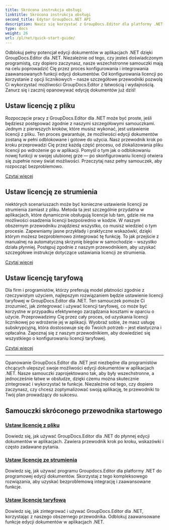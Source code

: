 ```yaml
---
title: Skrócona instrukcja obsługi
linktitle: Skrócona instrukcja obsługi
second_title: Edytor GroupDocs.NET API
description: Naucz się korzystać z GroupDocs.Editor dla platformy .NET dzięki naszym obszernym samouczkom. Ustaw licencje, integruj funkcje i odblokowuj zaawansowane możliwości edycji dokumentów.
type: docs
weight: 26
url: /pl/net/quick-start-guide/
---
```

Odblokuj pełny potencjał edycji dokumentów w aplikacjach .NET dzięki GroupDocs.Editor dla .NET. Niezależnie od tego, czy jesteś doświadczonym programistą, czy dopiero zaczynasz, nasze wszechstronne samouczki mają na celu poprowadzić Cię przez proces konfigurowania i integrowania zaawansowanych funkcji edycji dokumentów. Od konfigurowania licencji po korzystanie z opcji licznikowych – nasze szczegółowe przewodniki pozwolą Ci wykorzystać możliwości GroupDocs.Editor z łatwością i wydajnością. Zanurz się i zacznij opanowywać edycję dokumentów już dziś!
## Ustaw licencję z pliku

Rozpoczęcie pracy z GroupDocs.Editor dla .NET może być proste, jeśli będziesz postępować zgodnie z naszymi szczegółowymi samouczkami. Jednym z pierwszych kroków, które musisz wykonać, jest ustawienie licencji z pliku. Ten proces gwarantuje, że możliwości edycji dokumentów zostaną w pełni odblokowane i gotowe do użycia. Nasz przewodnik krok po kroku przeprowadzi Cię przez każdą część procesu, od zlokalizowania pliku licencji po wdrożenie go w aplikacji. Pomyśl o tym jak o odblokowaniu nowej funkcji w swojej ulubionej grze — po skonfigurowaniu licencji otwiera się zupełnie nowy świat możliwości. Przeczytaj nasz pełny samouczek, aby rozpocząć bezproblemowo.

[Czytaj więcej](./set-license-from-file/)

## Ustaw licencję ze strumienia

niektórych scenariuszach może być konieczne ustawienie licencji ze strumienia zamiast z pliku. Metoda ta jest szczególnie przydatna w aplikacjach, które dynamicznie obsługują licencje lub tam, gdzie nie ma możliwości osadzenia licencji bezpośrednio w kodzie. W naszym obszernym przewodniku znajdziesz wszystko, co musisz wiedzieć o tym procesie. Zapewniamy jasne przykłady i praktyczne wskazówki, dzięki którym możesz bezproblemowo zintegrować tę funkcję. To jak przejście z manualnej na automatyczną skrzynię biegów w samochodzie – wszystko działa płynniej. Postępuj zgodnie z naszym przewodnikiem, aby uzyskać szczegółowe instrukcje dotyczące ustawiania licencji ze strumienia.

[Czytaj więcej](./set-license-from-stream/)

## Ustaw licencję taryfową

Dla firm i programistów, którzy preferują model płatności zgodnie z rzeczywistym użyciem, najlepszym rozwiązaniem będzie ustawienie licencji taryfowej w GroupDocs.Editor dla .NET. Ten samouczek pomoże Ci zrozumieć, jak zintegrować i używać licencji taryfowej, co może być korzystne w przypadku efektywnego zarządzania kosztami w oparciu o użycie. Przeprowadzimy Cię przez cały proces, od uzyskania licencji licznikowej po wdrożenie jej w aplikacji. Wyobraź sobie, że masz usługę subskrypcyjną, która dostosowuje się do Twoich potrzeb – jest elastyczna i opłacalna. Zapoznaj się z naszym przewodnikiem, aby dowiedzieć się wszystkiego o konfigurowaniu licencji taryfowej.

[Czytaj więcej](./set-metered-license/)

---

Opanowanie GroupDocs.Editor dla .NET jest niezbędne dla programistów chcących ulepszyć swoje możliwości edycji dokumentów w aplikacjach .NET. Nasze samouczki zaprojektowano tak, aby były wszechstronne, a jednocześnie łatwe w obsłudze, dzięki czemu można skutecznie zintegrować i wykorzystać te funkcje. Niezależnie od tego, czy dopiero zaczynasz, czy chcesz zoptymalizować swoją aplikację, te przewodniki to Twój plan prowadzący do sukcesu.
## Samouczki skróconego przewodnika startowego
### [Ustaw licencję z pliku](./set-license-from-file/)
Dowiedz się, jak używać GroupDocs.Editor dla .NET do płynnej edycji dokumentów w aplikacjach. Zawiera przewodnik krok po kroku, wskazówki i często zadawane pytania.
### [Ustaw licencję ze strumienia](./set-license-from-stream/)
Dowiedz się, jak używać programu Groupdocs.Editor dla platformy .NET do programowej edycji dokumentów. Skorzystaj z tego kompleksowego rozwiązania, aby uzyskać bezproblemową integrację i zaawansowane funkcje.
### [Ustaw licencję taryfową](./set-metered-license/)
Dowiedz się, jak zintegrować i używać GroupDocs.Editor dla .NET, korzystając z naszego obszernego przewodnika. Odblokuj zaawansowane funkcje edycji dokumentów w aplikacjach .NET.